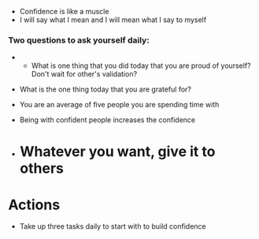 * Confidence is like a muscle
* I will say what I mean and I will mean what I say to myself

### Two questions to ask yourself daily:
* * What is one thing that you did today that you are proud of yourself?Don't wait for other's validation?
* What is the one thing today that you are grateful for?

* You are an average of five people you are spending time with
* Being with confident people increases the confidence
* # Whatever you want, give it to others

# Actions
* Take up three tasks daily to start with to build confidence

